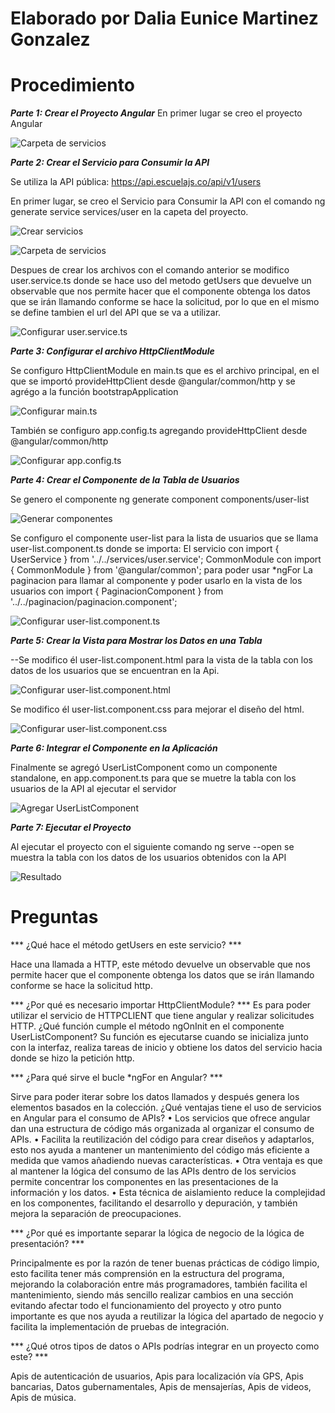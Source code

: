 # Elaborado por Dalia Eunice Martinez Gonzalez

# Procedimiento
***Parte 1: Crear el Proyecto Angular***
En primer lugar se creo el proyecto Angular

![Carpeta de servicios](src/assets/ImgReadme/Crear.png)

***Parte 2: Crear el Servicio para Consumir la API***

Se utiliza la API pública: https://api.escuelajs.co/api/v1/users

En primer lugar, se creo el Servicio para Consumir la API con el comando ng generate service services/user en la capeta del proyecto.

![Crear servicios](src/assets/ImgReadme/comandoServicios.png)

![Carpeta de servicios](src/assets/ImgReadme/CarpetaService.png)

Despues de crear los archivos con el comando anterior se modifico user.service.ts  donde se hace uso del metodo getUsers que devuelve un observable que nos permite hacer que el componente obtenga los datos que se irán llamando conforme se hace la solicitud, por lo que en el mismo se define tambien el url del API que se va a utilizar. 

![Configurar user.service.ts](src/assets/ImgReadme/serviceConfigurar.png)

***Parte 3: Configurar el archivo HttpClientModule***

Se configuro HttpClientModule en main.ts que es el archivo principal, en el que se importó provideHttpClient desde @angular/common/http y se agrégo a la función bootstrapApplication 

![Configurar main.ts](src/assets/ImgReadme/ConfigurarMain.png)

También se configuro app.config.ts agregando provideHttpClient desde @angular/common/http

![Configurar app.config.ts ](src/assets/ImgReadme/ConfigurarApp.png)

***Parte 4: Crear el Componente de la Tabla de Usuarios***

Se genero el componente ng generate component components/user-list

![Generar componentes ](src/assets/ImgReadme/ConfigurarComponentes.png)

Se configuro el componente user-list para la lista de usuarios que se llama user-list.component.ts donde se importa:
El servicio con import { UserService } from '../../services/user.service';
CommonModule con import { CommonModule } from '@angular/common';  para poder usar *ngFor
La paginacion para llamar al componente y poder usarlo en la vista de los usuarios con import { PaginacionComponent } from '../../paginacion/paginacion.component';

![Configurar user-list.component.ts](src/assets/ImgReadme/ComponetesTabla.png)

***Parte 5: Crear la Vista para Mostrar los Datos en una Tabla***

--Se modifico él user-list.component.html para la vista de la tabla con los datos de los usuarios que se encuentran en la Api.

![Configurar user-list.component.html](src/assets/ImgReadme/HtmlTabla.png)

Se modifico él user-list.component.css para mejorar el diseño del html.

![Configurar user-list.component.css](src/assets/ImgReadme/cssTabla.png)

***Parte 6: Integrar el Componente en la Aplicación***

Finalmente se agregó UserListComponent como un componente standalone, en app.component.ts para que se muetre la tabla con los usuarios de la API al ejecutar el servidor

![Agregar UserListComponent ](src/assets/ImgReadme/agregarTablaInicio.png)

***Parte 7: Ejecutar el Proyecto***

Al ejecutar el proyecto con el siguiente comando ng serve --open se muestra la tabla con los datos de los usuarios obtenidos con la API

![Resultado](src/assets/ImgReadme/resultado.png)

# Preguntas
*** ¿Qué hace el método getUsers en este servicio? ***

Hace una llamada a HTTP, este método devuelve un observable que nos permite hacer que el componente obtenga los datos que se irán llamando conforme se hace la solicitud http. 

*** ¿Por qué es necesario importar HttpClientModule? ***
Es para poder utilizar el servicio de HTTPCLIENT que tiene angular y realizar solicitudes HTTP. 
¿Qué función cumple el método ngOnInit en el componente UserListComponent?
Su función es ejecutarse cuando se inicializa junto con la interfaz, realiza tareas de inicio y obtiene los datos del servicio hacia donde se hizo la petición http. 

*** ¿Para qué sirve el bucle *ngFor en Angular? ***

Sirve para poder iterar sobre los datos llamados y después genera los elementos basados en la colección. 
¿Qué ventajas tiene el uso de servicios en Angular para el consumo de APIs?
•	Los servicios que ofrece angular dan una estructura de código más organizada al organizar el consumo de APIs.
•	Facilita la reutilización del código para crear diseños y adaptarlos, esto nos ayuda a mantener un mantenimiento del código más eficiente a medida que vamos añadiendo nuevas características. 
•	Otra ventaja es que al mantener la lógica del consumo de las APIs dentro de los servicios permite concentrar los componentes en las presentaciones de la información y los datos. 
•	Esta técnica de aislamiento reduce la complejidad en los componentes, facilitando el desarrollo y depuración, y también mejora la separación de preocupaciones.

*** ¿Por qué es importante separar la lógica de negocio de la lógica de presentación?  ***

Principalmente es por la razón de tener buenas prácticas de código limpio, esto facilita tener más comprensión en la estructura del programa, mejorando la colaboración entre más programadores, también facilita el mantenimiento, siendo más sencillo realizar cambios en una sección evitando afectar todo el funcionamiento del proyecto y otro punto importante es que nos ayuda a reutilizar la lógica del apartado de negocio y facilita la implementación de pruebas de integración. 

*** ¿Qué otros tipos de datos o APIs podrías integrar en un proyecto como este? ***

Apis de autenticación de usuarios, Apis para localización vía GPS, Apis bancarias, Datos gubernamentales, Apis de mensajerías, Apis de videos, Apis de música. 
